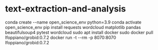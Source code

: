 # text-extraction-and-analysis

conda create --name open_science_env python=3.9
conda activate open_science_env
pip install requests wordcloud matplotlib pandas beautifulsoup4 pytest wordcloud
sudo apt install docker
sudo docker pull lfoppiano/grobid:0.7.2
docker run -t --rm -p 8070:8070 lfoppiano/grobid:0.7.2
